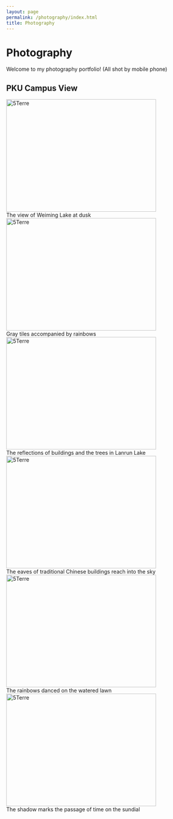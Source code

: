 ```yaml
---
layout: page
permalink: /photography/index.html
title: Photography
---
```


# Photography

Welcome to my photography portfolio!  (All shot by mobile phone)

## PKU Campus View

<div class="gallery">
  <a target="_blank" href="https://cqlyu.github.io/images/PKU1.jpg">
    <img src="https://cqlyu.github.io/images/PKU1.jpg" alt="5Terre" width="400" height="300">
  </a>
  <div class="desc">The view of Weiming Lake at dusk</div>
</div>

<div class="gallery">
  <a target="_blank" href="https://cqlyu.github.io/images/PKU2.jpg">
    <img src="https://cqlyu.github.io/images/PKU2.jpg" alt="5Terre" width="400" height="300">
  </a>
  <div class="desc">Gray tiles accompanied by rainbows</div>
</div>

<div class="gallery">
  <a target="_blank" href="https://cqlyu.github.io/images/PKU3.jpg">
    <img src="https://cqlyu.github.io/images/PKU3.jpg" alt="5Terre" width="400" height="300">
  </a>
  <div class="desc">The reflections of buildings and the trees in Lanrun Lake</div>
</div>
<div class="gallery">
  <a target="_blank" href="https://cqlyu.github.io/images/PKU4.jpg">
    <img src="https://cqlyu.github.io/images/PKU4.jpg" alt="5Terre" width="400" height="300">
  </a>
  <div class="desc">The eaves of traditional Chinese buildings reach into the sky</div>
</div>
<div class="gallery">
  <a target="_blank" href="https://cqlyu.github.io/images/PKU5.jpg">
    <img src="https://cqlyu.github.io/images/PKU5.jpg" alt="5Terre" width="400" height="300">
  </a>
  <div class="desc">The rainbows danced on the watered lawn</div>
</div>

<div class="gallery">
  <a target="_blank" href="https://cqlyu.github.io/images/PKU6.jpg">
    <img src="https://cqlyu.github.io/images/PKU6.jpg" alt="5Terre" width="400" height="300">
  </a>
  <div class="desc">The shadow marks the passage of time on the sundial</div>
</div>
